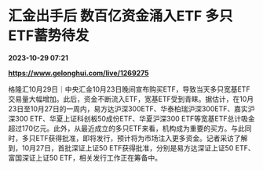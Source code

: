 # 汇金出手后 数百亿资金涌入ETF 多只ETF蓄势待发

**2023-10-29 07:21**

**https://www.gelonghui.com/live/1269275**

格隆汇10月29日｜中央汇金10月23日晚间宣布购买ETF，导致当天多只宽基ETF交易量大幅增加。此后，资金不断流入ETF，宽基ETF受到青睐。据估计，在10月23日至10月27日的一周内，易方达沪深300ETF、华泰柏瑞沪深300ETF、嘉实沪深300 ETF、华夏上证科创板50成份ETF、华夏沪深300 ETF等宽基ETF总计吸金超过170亿元。此外，从最近成立的多只ETF来看，机构成为重要的买方。与此同时，多只ETF获得批准，即将发行，预计将为市场注入更多资金。记者采访了解到，10月27日，首批深证上证50 ETF获得批准，分别是易方达深证上证50 ETF、富国深证上证50 ETF，相关发行工作正在筹备中。